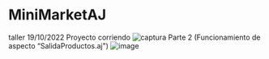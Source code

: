 # MiniMarketAJ
taller 19/10/2022
Proyecto corriendo
![captura](https://user-images.githubusercontent.com/67281150/196804363-f7939247-a1d7-4946-a7dc-51ef46b0d09c.JPG)
Parte 2 (Funcionamiento de aspecto “SalidaProductos.aj")
![image](https://user-images.githubusercontent.com/105894228/196846403-07c029fe-54b5-48a2-9356-dc4354fca02a.png)
